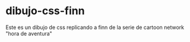 # dibujo-css-finn
Este es un dibujo de css replicando a finn de la serie de cartoon network "hora de aventura"
